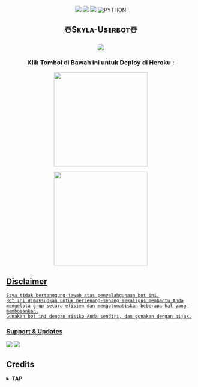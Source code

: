 <p align="center">
    <a href="https://github.com/SkylaIND/Skyla-Userbot/commits/Skyla-Userbot"><img src="https://img.shields.io/github/last-commit/SkylaIND/Skyla-Userbot?color=ff69b4&logo=github&logoColor=ff69b4&style=for-the-badge" /></a>
    <a href="https://github.com/SkylaIND/Skyla-Userbot"> <img src="https://img.shields.io/github/repo-size/SkylaIND/Skyla-Userbot?logo=github&style=for-the-badge" /></a>
    <a href="https://pypi.org/project/Telethon/"><img src="https://img.shields.io/pypi/v/telethon?color=important&label=telethon&logo=python&logoColor=brightgreen&style=for-the-badge" /></a>
    <img alt="PYTHON" src="https://img.shields.io/badge/PYTHON-v3.9.6-purple?style=for-the-badge&logo=appveyor"/>
    </p>

<h2 align="center">☃️Sᴋʏʟᴀ-Usᴇʀʙᴏᴛ☃️
</h2>

<p align="center">
  <img src="https://telegra.ph/file/0970dd27e9141599aaccf.jpg">
</p>

<h3 align="center">Klik Tombol di Bawah ini untuk Deploy di Heroku :</h3>

<p align="center"><a href="https://dashboard.heroku.com/new?template=https://github.com/SkylaIND/Skyla-Userbot"><img src="https://img.shields.io/badge/Deploy%20To%20Heroku-blueviolet?style=for-the-badge&logo=heroku" width="250""/</a>  

<p align="center"><a href="https://telegram.dog/XTZ_HerokuBot?start=U2t5bGFJTkQvU2t5bGFNdXNpYyBtYWlu"><img src="https://img.shields.io/badge/Deploy%20Via%20Telegram-blue?style=for-the-badge&logo=telegram" width="250""/</a>  



## Disclaimer

```
Saya tidak bertanggung jawab atas penyalahgunaan bot ini.
Bot ini dimaksudkan untuk bersenang-senang sekaligus membantu Anda
mengelola grup secara efisien dan mengotomatiskan beberapa hal yang membosankan.
Gunakan bot ini dengan risiko Anda sendiri, dan gunakan dengan bijak.
```


### Support & Updates 
<a href="https://t.me/skylasupport"><img src="https://img.shields.io/badge/Join-Group%20Support-red.svg?style=for-the-badge&logo=Telegram"></a> <a href="https://t.me/SkylaIND"><img src="https://img.shields.io/badge/Join-Updates%20Channel-orange.svg?style=for-the-badge&logo=Telegram"></a>

## Credits

</details>

<details>
<summary><b> TAP </b></summary>
<br>


*   [Kyy](https://github.com/muhammadrizky16/Kyy-Userbot)   Kyy - Userbot
*   [Sendi](https://github.com/SendiAp/Rose-Userbot)   Rose-Userbot
*   [Skyzu](https://github.com/Skyzu/skyzu-userbot)   skyzu-userbot
*   [Kayzu](https://github.com/Kayzyu/Kayzu-Ubot)   Kayzu-Ubot
*   [Risman](https://github.com/mrismanaziz/Man-Userbot)  Man-Userbot
*   [Vicky](https://github.com/vckyou/Geez-Userbot)  Geez-Userbot
*   DAN TERIMAKASIH KEPADA USERBOT LAINNYA

## 
🔥 **MY FRIEND**

<a href="https://t.me/mrismanaziz"><img src="https://img.shields.io/badge/Risman-%230088cc.svg?&style=for-the-badge&logo=telegram&logoColor=white" /></br> 
<a href="https://t.me/skijuu"><img src="https://img.shields.io/badge/Skyzu-%230088cc.svg?&style=for-the-badge&logo=telegram&logoColor=white" /></br> 
<a href="https://t.me/Kayzuuuuu"><img src="https://img.shields.io/badge/Kayzu-%230088cc.svg?&style=for-the-badge&logo=telegram&logoColor=white" /></br> 
<a href="https://t.me/pikyus1"><img src="https://img.shields.io/badge/Sendi-%230088cc.svg?&style=for-the-badge&logo=telegram&logoColor=white" /></br> 
<a href="https://t.me/zxcskyy"><img src="https://img.shields.io/badge/Kyy-%230088cc.svg?&style=for-the-badge&logo=telegram&logoColor=white" /></br> 
<a href="https://t.me/SilenceSpe4ks"><img src="https://img.shields.io/badge/Ari-%230088cc.svg?&style=for-the-badge&logo=telegram&logoColor=white" /></br> 
_______________________________





